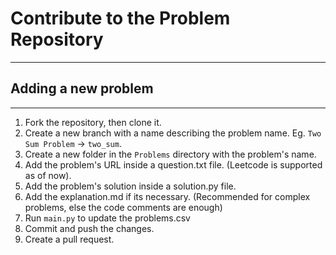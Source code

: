 # Contribute to the Problem Repository
----


## Adding a new problem
----

1. Fork the repository, then clone it.
2. Create a new branch with a name describing the problem name. Eg. `Two Sum Problem` -> `two_sum`.
3. Create a new folder in the `Problems` directory with the problem's name.
4. Add the problem's URL inside a question.txt file. (Leetcode is supported as of now).
5. Add the problem's solution inside a solution.py file.
6. Add the explanation.md if its necessary. (Recommended for complex problems, else the code comments are enough)
7. Run `main.py` to update the problems.csv
8. Commit and push the changes.
9. Create a pull request.


